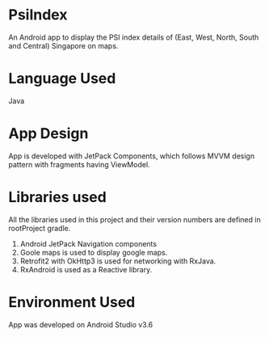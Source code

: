 # PsiIndex
An Android app to display the PSI index details of (East, West, North, South and Central) Singapore on maps.

# Language Used
Java

# App Design
App is developed with JetPack Components, which follows MVVM design pattern with fragments having ViewModel.

# Libraries used
All the libraries used in this project and their version numbers are defined in rootProject gradle.

 1. Android JetPack Navigation components
 2. Goole maps is used to display google maps.
 3. Retrofit2 with OkHttp3 is used for networking with RxJava.
 4. RxAndroid is used as a Reactive library.
 
# Environment Used
App was developed on Android Studio v3.6
